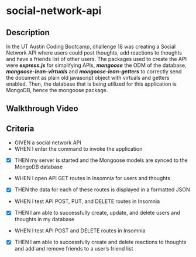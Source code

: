 # social-network-api

## Description
In the UT Austin Coding Bootcamp, challenge 18 was creating a Social Network API where users could post thoughts, add reactions to thoughts and have a friends list of other users. The packages used to create the API were ***express.js*** for simplifying APIs, ***mongoose*** the ODM of the database, ***mongoose-lean-virtuals*** and ***mongoose-lean-getters*** to correctly send the document as plain old javascript object with virtuals and getters enabled. Then, the database that is being utilized for this application is MongoDB, hence the mongoose package.

## Walkthrough Video

## Criteria
- GIVEN a social network API <br>
- WHEN I enter the command to invoke the application <br>
- [x] THEN my server is started and the Mongoose models are synced to the MongoDB database <br>
- WHEN I open API GET routes in Insomnia for users and thoughts <br>
- [x] THEN the data for each of these routes is displayed in a formatted JSON <br>
- WHEN I test API POST, PUT, and DELETE routes in Insomnia <br>
- [x] THEN I am able to successfully create, update, and delete users and thoughts in my database <br>
- WHEN I test API POST and DELETE routes in Insomnia <br>
- [x] THEN I am able to successfully create and delete reactions to thoughts and add and remove friends to a user’s friend list <br>
